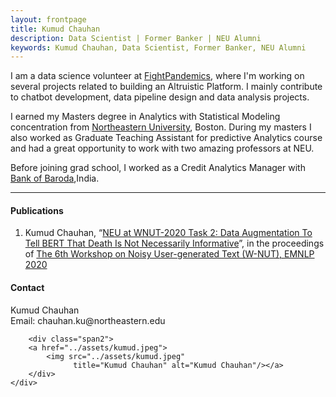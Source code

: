 ```yaml
---
layout: frontpage
title: Kumud Chauhan
description: Data Scientist | Former Banker | NEU Alumni
keywords: Kumud Chauhan, Data Scientist, Former Banker, NEU Alumni
---
```


I am a data science volunteer at [FightPandemics](https://fightpandemics.com/), where I'm working on several projects related to building an Altruistic Platform. I mainly contribute to chatbot development, data pipeline design and data analysis projects.


I earned my Masters degree in Analytics with Statistical Modeling concentration from [Northeastern University](https://www.northeastern.edu/), Boston. During my masters I also worked as Graduate Teaching Assistant for predictive Analytics course and had a great opportunity to work with two amazing professors at NEU.

Before joining grad school, I worked as a Credit Analytics Manager with [Bank of Baroda](https://www.bankofbaroda.in/),India. 

---

#### Publications 

1. Kumud Chauhan, “[NEU at WNUT-2020 Task 2: Data Augmentation To Tell BERT That Death Is Not Necessarily Informative](https://arxiv.org/abs/2009.08590)”, in the proceedings of  [The 6th Workshop on Noisy User-generated Text (W-NUT), EMNLP 2020](http://noisy-text.github.io/2020/)



<div class="container">
<h4><a name="contact"></a>Contact</h4>
    <div class="row-fluid">
        <div class="span5">
            Kumud Chauhan<br/>
            Email: chauhan.ku@northeastern.edu <br/>
        </div>

        <div class="span2">
        <a href="../assets/kumud.jpeg">
            <img src="../assets/kumud.jpeg"
                  title="Kumud Chauhan" alt="Kumud Chauhan"/></a>
        </div>
    </div>
</div>
